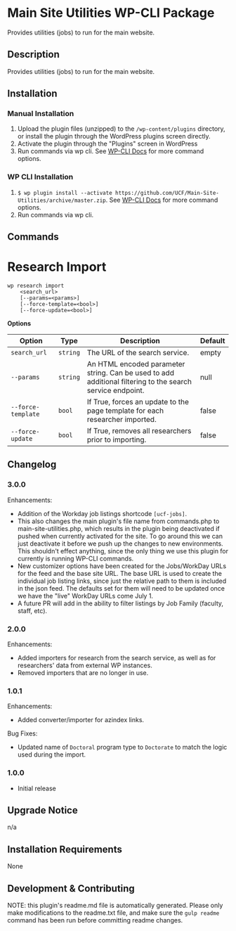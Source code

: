 # Main Site Utilities WP-CLI Package #

Provides utilities (jobs) to run for the main website.

## Description ##

Provides utilities (jobs) to run for the main website.


## Installation ##

### Manual Installation ###
1. Upload the plugin files (unzipped) to the `/wp-content/plugins` directory, or install the plugin through the WordPress plugins screen directly.
2. Activate the plugin through the "Plugins" screen in WordPress
3. Run commands via wp cli. See [WP-CLI Docs](http://wp-cli.org/commands/plugin/install/) for more command options.

### WP CLI Installation ###
1. `$ wp plugin install --activate https://github.com/UCF/Main-Site-Utilities/archive/master.zip`.  See [WP-CLI Docs](http://wp-cli.org/commands/plugin/install/) for more command options.
3. Run commands via wp cli.

## Commands ##

# Research Import #

```
wp research import
    <search_url>
    [--params=<params>]
    [--force-template=<bool>]
    [--force-update=<bool>]
```

**Options**

| Option | Type | Description | Default |
|---|---|---|---|
| `search_url` | `string` | The URL of the search service. | empty |
| `--params` | `string` | An HTML encoded parameter string. Can be used to add additional filtering to the search service endpoint. | null |
| `--force-template` | `bool` | If True, forces an update to the page template for each researcher imported. | false |
| `--force-update` | `bool` | If True, removes all researchers prior to importing. | false |


## Changelog ##

### 3.0.0 ###
Enhancements:
* Addition of the Workday job listings shortcode `[ucf-jobs]`.
* This also changes the main plugin's file name from commands.php to main-site-utilities.php, which results in the plugin being deactivated if pushed when currently activated for the site. To go around this we can just deactivate it before we push up the changes to new environments. This shouldn't effect anything, since the only thing we use this plugin for currently is running WP-CLI commands.
* New customizer options have been created for the Jobs/WorkDay URLs for the feed and the base site URL. The base URL is used to create the individual job listing links, since just the relative path to them is included in the json feed. The defaults set for them will need to be updated once we have the "live" WorkDay URLs come July 1.
* A future PR will add in the ability to filter listings by Job Family (faculty, staff, etc).


### 2.0.0 ###
Enhancements:
* Added importers for research from the search service, as well as for researchers' data from external WP instances.
* Removed importers that are no longer in use.

### 1.0.1 ###
Enhancements:
* Added converter/importer for azindex links.

Bug Fixes:
* Updated name of `Doctoral` program type to `Doctorate` to match the logic used during the import.

### 1.0.0 ###
* Initial release


## Upgrade Notice ##

n/a


## Installation Requirements ##

None


## Development & Contributing ##

NOTE: this plugin's readme.md file is automatically generated.  Please only make modifications to the readme.txt file, and make sure the `gulp readme` command has been run before committing readme changes.

